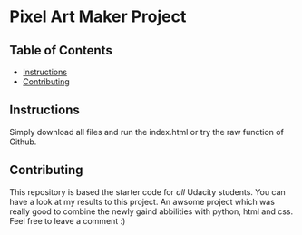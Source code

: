# Pixel Art Maker Project

## Table of Contents

* [Instructions](#instructions)
* [Contributing](#contributing)

## Instructions

Simply download all files and run the index.html or try the raw function of Github.

## Contributing

This repository is based the starter code for _all_ Udacity students. You can have a look at my results to this project.
An awsome project which was really good to combine the newly gaind abbilities with python, html and css.
Feel free to leave a comment :)

